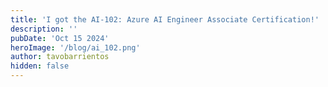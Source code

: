 ```yaml
---
title: 'I got the AI-102: Azure AI Engineer Associate Certification!'
description: ''
pubDate: 'Oct 15 2024'
heroImage: '/blog/ai_102.png'
author: tavobarrientos
hidden: false
---
```

